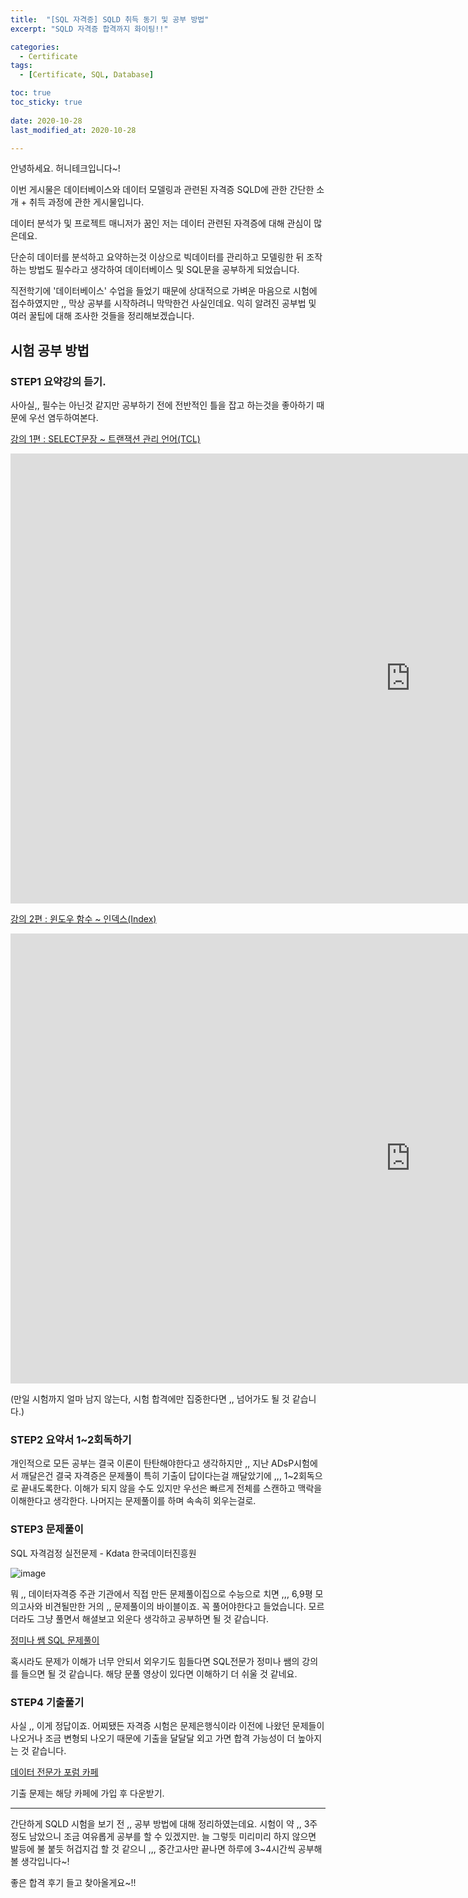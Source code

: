 ```yaml
---
title:  "[SQL 자격증] SQLD 취득 동기 및 공부 방법" 
excerpt: "SQLD 자격증 합격까지 화이팅!!"

categories:
  - Certificate
tags:
  - [Certificate, SQL, Database]

toc: true
toc_sticky: true
 
date: 2020-10-28
last_modified_at: 2020-10-28

---
```


안녕하세요. 허니테크입니다~!

이번 게시물은 데이터베이스와 데이터 모델링과 관련된 자격증 SQLD에 관한 간단한 소개 + 취득 과정에 관한 게시물입니다. 

데이터 분석가 및 프로젝트 매니저가 꿈인 저는 데이터 관련된 자격증에 대해 관심이 많은데요. 

단순히 데이터를 분석하고 요약하는것 이상으로 빅데이터를 관리하고 모델링한 뒤 조작하는 방법도 필수라고 생각하여 데이터베이스 및 SQL문을 공부하게 되었습니다.

직전학기에 '데이터베이스' 수업을 들었기 때문에 상대적으로 가벼운 마음으로 시험에 접수하였지만 ,, 막상 공부를 시작하려니 막막한건 사실인데요. 익히 알려진 공부법 및 여러 꿀팁에 대해 조사한 것들을 정리해보겠습니다. 

## 시험 공부 방법

### STEP1 요약강의 듣기.   

사아실,, 필수는 아닌것 같지만 공부하기 전에 전반적인 틀을 잡고 하는것을 좋아하기 때문에 우선 염두하여본다. 

[강의 1편 : SELECT문장 ~ 트랜잭션 관리 언어(TCL)](www.youtube.com/watch?v=PC3ypt_VGWI)

<iframe width="1280" height="720" src="https://www.youtube.com/embed/PC3ypt_VGWI" title="YouTube video player" frameborder="0" allow="accelerometer; autoplay; clipboard-write; encrypted-media; gyroscope; picture-in-picture" allowfullscreen></iframe>  


[강의 2편 : 윈도우 함수 ~ 인덱스(Index)](www.youtube.com/watch?v=PjCSvexo3Ow&t=8s)

<iframe width="1280" height="720" src="https://www.youtube.com/embed/PjCSvexo3Ow" title="YouTube video player" frameborder="0" allow="accelerometer; autoplay; clipboard-write; encrypted-media; gyroscope; picture-in-picture" allowfullscreen></iframe>  


(만일 시험까지 얼마 남지 않는다, 시험 합격에만 집중한다면 ,, 넘어가도 될 것 같습니다.)

### STEP2 요약서 1~2회독하기  

개인적으로 모든 공부는 결국 이론이 탄탄해야한다고 생각하지만 ,, 지난 ADsP시험에서 깨달은건 결국 자격증은 문제풀이 특히 기출이 답이다는걸 깨달았기에 ,,, 1~2회독으로 끝내도록한다. 이해가 되지 않을 수도 있지만 우선은 빠르게 전체를 스캔하고 맥락을 이해한다고 생각한다. 나머지는 문제풀이를 하며 속속히 외우는걸로. 

### STEP3 문제풀이   

SQL 자격검정 실전문제 - Kdata 한국데이터진흥원

![image](https://user-images.githubusercontent.com/67791317/139618496-378bfb48-8531-4450-9a6f-f4d61e5ba0ef.png)

뭐 ,, 데이터자격증 주관 기관에서 직접 만든 문제풀이집으로 수능으로 치면 ,,, 6,9평 모의고사와 비견될만한 거의 ,, 문제풀이의 바이블이죠. 꼭 풀어야한다고 들었습니다. 모르더라도 그냥 풀면서 해셜보고 외운다 생각하고 공부하면 될 것 같습니다. 

[정미나 쌤 SQL 문제풀이](www.youtube.com/playlist?list=PLyQR2NzLKOCZU_jjLAdebyx9oE9dvvsrE)

혹시라도 문제가 이해가 너무 안되서 외우기도 힘들다면 SQL전문가 정미나 쌤의 강의를 들으면 될 것 같습니다. 해당 문풀 영상이 있다면 이해하기 더 쉬울 것 같네요.


### STEP4 기출풀기   

사실 ,, 이게 정답이죠. 어찌됐든 자격증 시험은 문제은행식이라 이전에 나왔던 문제들이 나오거나 조금 변형되 나오기 때문에 기출을 달달달 외고 가면 합격 가능성이 더 높아지는 것 같습니다. 

[데이터 전문가 포럼 카페](cafe.naver.com/sqlpd?email=40adb98cf0cdc44974a88d74fa773bb3)

기출 문제는 해당 카페에 가입 후 다운받기.   
 

----

간단하게 SQLD 시험을 보기 전 ,, 공부 방법에 대해 정리하였는데요. 시험이 약 ,, 3주 정도 남았으니 조금 여유롭게 공부를 할 수 있겠지만. 늘 그렇듯 미리미리 하지 않으면 발등에 불 붙듯 허겁지겁 할 것 같으니 ,,, 중간고사만 끝나면 하루에 3~4시간씩 공부해볼 생각입니다~!

좋은 합격 후기 들고 찾아올게요~!!
